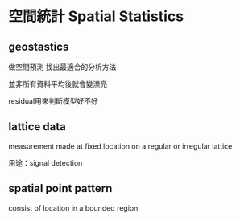 # 空間統計 Spatial Statistics
## geostastics

做空間預測 找出最適合的分析方法

並非所有資料平均後就會變漂亮

residual用來判斷模型好不好

## lattice data

measurement made at fixed location on a regular or irregular lattice

用途：signal detection

## spatial point pattern

consist of location in a bounded region
